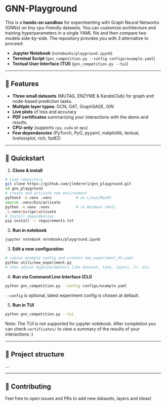 # GNN-Playground

This is a **hands-on sandbox** for experimenting with Graph Neural Networks (GNNs) on tiny cpu-friendly datasets.
You can customize architecture and training hyperparameters in a single YAML file and then compare two models side-by-side. 
The repository provides you with 3 alternative to proceed:

- **Jupyter Notebook** (`notebooks/playground.ipynb`)
- **Terminal Script** (`gnn_competition.py --config configs/example.yaml`)
- **Textual User Interface (TUI)** (`gnn_competition.py --tui`)

--- 

## 🌟 Features 
- **Three small datasets** (MUTAG, ENZYME & KarateClub) for graph and node-based prediction tasks.
- **Multiple layer types**: GCN, GAT, GraphSAGE, GIN
- **Live plots** of loss and accuracy
- **PDF certificates** summarizing your interactions with the demo and results.
- **CPU-only** (supports `cpu`, `cuda` or `mps`)
- **Few dependancies** (PyTorch, PyG, pyyaml, matplotlib, textual, livelossplot, rich, fpdf2)

--- 

## 🚀 Quickstart

1. **Clone & install**
```bash
# Load repository
git clone https://github.com/jlederer1/gnn_playground.git
cd gnn_playground
# create and activate new environment
python3 -m venv .venv           # on Linux/MaxOS
source .venv/bin/activate       
python -m venv .venv            # in Windows shell
.\.venv\Scrips\activate
# Install dependancies
pip install -r requirements.txt
```
3. **Run in notebook**
```bash
jupyter notebook notebooks/playground.ipynb
```
3. **Edit a new configuration**
```bash
# copies example config and creates new_experiment_XX.yaml
python utils/new_experiment.py 
# then adjust hyperparameters like dataset, task, layers, lr, etc.
```
4. **Run via Command Line Interface (CLI)**
```bash
python gnn_competition.py --config configs/example.yaml
```
`--config` is optional, latest experiment config is chosen at default.

5. **Run in TUI**
```bash
python gnn_competition.py --tui
```
Note: The TUI is not supported for jupyter notebook.
After completion you can check `certificates/` to view a summary of the results of your interactions :)

---

## 📂 Project structure

...

--- 

## 🤝 Contributing 

Feel free to open issues and PRs to add new datasets, layers and ideas! 